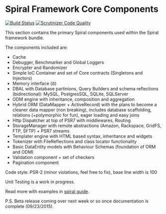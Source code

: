 Spiral Framework Core Components
================================

[![Build Status](https://travis-ci.org/spiral/components.svg?branch=master)](https://travis-ci.org/spiral/components)
[![Scrutinizer Code Quality](https://scrutinizer-ci.com/g/spiral/components/badges/quality-score.png?b=master)](https://scrutinizer-ci.com/g/spiral/components/?branch=master)

This section contains the primary Spiral components used within the Spiral framework bundle.

The components included are:
* Cache
* Debugger, Benchmarker and Global Loggers
* Encrypter and Randomizer
* Simple IoC Container and set of Core contracts (Singletons and Injectors)
* Memory interface (&#1000;)
* DBAL with Database partinions, Query Builders and schema reflections (bidirectional): MySQL, PostgresSQL, SQLite, SQLServer
* ODM engine with inheritance, composition and aggregation
* Hybrid ORM (DataMapper + ActiveRecord) with the plans to become a cleaner data mapper (non breaking), includes database scaffolding, relations (+polymorphic for fun), eager loading and easy joins
* Http Dispatcher at top of PSR7 with middlewares, Routing
* StorageManager with remote abstractions (Amazon, Rackspace, GridFS, FTP, SFTP) + PSR7 streams
* Templater engine with HTML based syntax, inheritance and widgets
* Tokenizer with FileReflections and class locator functionality
* Basic DataEntity models with Behaviour Schemas (foundation of ORM and ODM)
* Validation component + set of checkers
* Pagination component

Code style: PSR-2 (minor violations, feel free to fix), base line width is 100

Unit Testing is a work in progress.

Read more with examples in [spiral guide](https://github.com/spiral/guide).

P.S. Beta release coming over next week or so once documentation is complete (09/23/2015).
